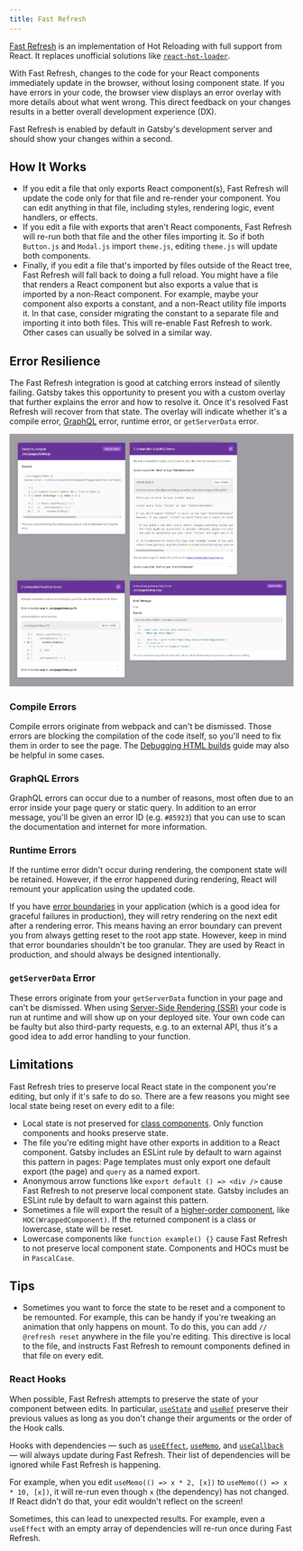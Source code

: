 ```yaml
---
title: Fast Refresh
---
```


[Fast Refresh](https://www.npmjs.com/package/react-refresh) is an implementation of Hot Reloading with full support from React. It replaces unofficial solutions like [`react-hot-loader`](https://github.com/gaearon/react-hot-loader).

With Fast Refresh, changes to the code for your React components immediately update in the browser, without losing component state. If you have errors in your code, the browser view displays an error overlay with more details about what went wrong. This direct feedback on your changes results in a better overall development experience (DX).

Fast Refresh is enabled by default in Gatsby's development server and should show your changes within a second.

## How It Works

- If you edit a file that only exports React component(s), Fast Refresh will update the code only for that file and re-render your component. You can edit anything in that file, including styles, rendering logic, event handlers, or effects.
- If you edit a file with exports that aren't React components, Fast Refresh will re-run both that file and the other files importing it. So if both `Button.js` and `Modal.js` import `theme.js`, editing `theme.js` will update both components.
- Finally, if you edit a file that's imported by files outside of the React tree, Fast Refresh will fall back to doing a full reload. You might have a file that renders a React component but also exports a value that is imported by a non-React component. For example, maybe your component also exports a constant, and a non-React utility file imports it. In that case, consider migrating the constant to a separate file and importing it into both files. This will re-enable Fast Refresh to work. Other cases can usually be solved in a similar way.

## Error Resilience

The Fast Refresh integration is good at catching errors instead of silently failing. Gatsby takes this opportunity to present you with a custom overlay that further explains the error and how to resolve it. Once it's resolved Fast Refresh will recover from that state. The overlay will indicate whether it's a compile error, [GraphQL](/docs/glossary#graphql) error, runtime error, or `getServerData` error.

![Four error overlays from left to right, top to bottom: Compile error, GraphQL errors, runtime errors, and getServerData error](../../images/error-overlays.jpg)

### Compile Errors

Compile errors originate from webpack and can't be dismissed. Those errors are blocking the compilation of the code itself, so you'll need to fix them in order to see the page. The [Debugging HTML builds](/docs/debugging-html-builds/) guide may also be helpful in some cases.

### GraphQL Errors

GraphQL errors can occur due to a number of reasons, most often due to an error inside your page query or static query. In addition to an error message, you'll be given an error ID (e.g. `#85923`) that you can use to scan the documentation and internet for more information.

### Runtime Errors

If the runtime error didn't occur during rendering, the component state will be retained. However, if the error happened during rendering, React will remount your application using the updated code.

If you have [error boundaries](https://reactjs.org/docs/error-boundaries) in your application (which is a good idea for graceful failures in production), they will retry rendering on the next edit after a rendering error. This means having an error boundary can prevent you from always getting reset to the root app state. However, keep in mind that error boundaries shouldn't be too granular. They are used by React in production, and should always be designed intentionally.

### `getServerData` Error

These errors originate from your `getServerData` function in your page and can't be dismissed. When using [Server-Side Rendering (SSR)](/docs/reference/rendering-options/server-side-rendering/) your code is run at runtime and will show up on your deployed site. Your own code can be faulty but also third-party requests, e.g. to an external API, thus it's a good idea to add error handling to your function.

## Limitations

Fast Refresh tries to preserve local React state in the component you're editing, but only if it's safe to do so. There are a few reasons you might see local state being reset on every edit to a file:

- Local state is not preserved for [class components](https://reactjs.org/docs/components-and-props.html#function-and-class-components). Only function components and hooks preserve state.
- The file you're editing might have other exports in addition to a React component. Gatsby includes an ESLint rule by default to warn against this pattern in pages: Page templates must only export one default export (the page) and `query` as a named export.
- Anonymous arrow functions like `export default () => <div />` cause Fast Refresh to not preserve local component state. Gatsby includes an ESLint rule by default to warn against this pattern.
- Sometimes a file will export the result of a [higher-order component](https://reactjs.org/docs/higher-order-components), like `HOC(WrappedComponent)`. If the returned component is a class or lowercase, state will be reset.
- Lowercase components like `function example() {}` cause Fast Refresh to not preserve local component state. Components and HOCs must be in `PascalCase`.

## Tips

- Sometimes you want to force the state to be reset and a component to be remounted. For example, this can be handy if you're tweaking an animation that only happens on mount. To do this, you can add `// @refresh reset` anywhere in the file you're editing. This directive is local to the file, and instructs Fast Refresh to remount components defined in that file on every edit.

### React Hooks

When possible, Fast Refresh attempts to preserve the state of your component between edits. In particular, [`useState`](https://reactjs.org/docs/hooks-reference.html#usestate) and [`useRef`](https://reactjs.org/docs/hooks-reference.html#useref) preserve their previous values as long as you don't change their arguments or the order of the Hook calls.

Hooks with dependencies — such as [`useEffect`](https://reactjs.org/docs/hooks-reference.html#useeffect), [`useMemo`](https://reactjs.org/docs/hooks-reference.html#usememo), and [`useCallback`](https://reactjs.org/docs/hooks-reference.html#usecallback) — will always update during Fast Refresh. Their list of dependencies will be ignored while Fast Refresh is happening.

For example, when you edit `useMemo(() => x * 2, [x])` to `useMemo(() => x * 10, [x])`, it will re-run even though `x` (the dependency) has not changed. If React didn't do that, your edit wouldn't reflect on the screen!

Sometimes, this can lead to unexpected results. For example, even a `useEffect` with an empty array of dependencies will re-run once during Fast Refresh.
